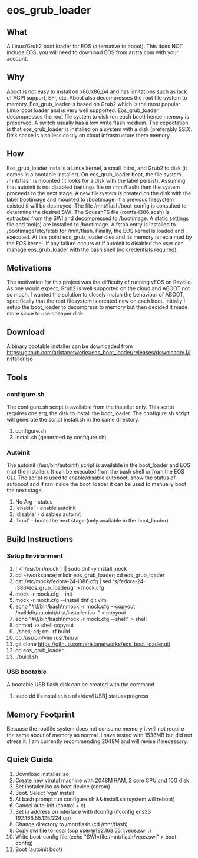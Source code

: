 # eos_grub_loader

## What
A Linux/Grub2 boot loader for EOS (alternative to aboot). This does NOT include EOS, you will need to download EOS from arista.com with your account.

## Why
Aboot is not easy to install on x86/x86_64 and has limitations such as lack of ACPI support, EFI, etc. Aboot also decompresses the root file system to memory. Eos_grub_loader is based on Grub2 which is the most popular Linux boot loader and is very well supported. Eos_grub_loader decompresses the root file system to disk (on each boot) hence memory is preserved. A switch usually has a low write flash medium. The expectation is that eos_grub_loader is installed on a system with a disk (preferably SSD). Disk space is also less costly on cloud infrastructure them memory. 

## How
Eos_grub_loader installs a Linux kernel, a small initrd, and Grub2 to disk (it comes in a bootable installer). On eos_grub_loader boot, the file system /mnt/flash is mounted (it looks for a disk with the label persist). Assuming that autoinit is not disabled (settings file on /mnt/flash) then the system proceeds to the next stage. A new filesystem is created on the disk with the label bootimage and mounted to /bootimage. If a previous filesystem existed it will be destroyed. The file /mnt/flash/boot-config is consulted to determine the desired SWI. The SquashFS file (rootfs-i386.sqsh) is extracted from the SWI and decompressed to /bootimage. A static settings file and tool(s) are installed to /bootimage. A fstab entry is installed to /bootimage/etc/fstab for /mnt/flash. Finally, the EOS kernel is loaded and executed. At this point eos_grub_loader dies and its memory is reclaimed by the EOS kernel. If any failure occurs or if autoinit is disabled the user can manage eos_grub_loader with the bash shell (no credentials required).

## Motivations
The motivation for this project was the difficulty of running vEOS on Ravello. As one would expect, Grub2 is well supported on the cloud and ABOOT not so much. I wanted the solution to closely match the behaviour of ABOOT, specifically that the root filesystem is created new on each boot. Initially I setup the boot_loader to decompress to memory but then decided it made more since to use cheaper disk.

## Download
A binary bootable installer can be downloaded from https://github.com/aristanetworks/eos_boot_loader/releases/download/v.1/installer.iso

## Tools
### configure.sh
The configure.sh script is available from the installer only. This script requires one arg, the disk to install the boot_loader. The configure.sh script will generate the script install.sh in the same directory.

1. configure.sh
2. install.sh (generated by configure.sh)

### Autoinit
The autoinit (/usr/bin/autoinit) script is available in the boot_loader and EOS (not the installer). It can be executed from the bash shell or from the EOS CLI. The script is used to enable/disable autoboot, show the status of autoboot and if ran inside the boot_loader it can be used to manually boot the next stage.

1. No Arg    - status
2. 'enable'  - enable autoinit
3. 'disable' - disables autoinit
4. 'boot' - boots the next stage (only available in the boot_loader)

## Build Instructions
### Setup Environment
1. [ -f /usr/bin/mock ] || sudo dnf -y install mock
2. cd ~/workspace; mkdir eos_grub_loader; cd eos_grub_loader
3. cat /etc/mock/fedora-24-i386.cfg | sed 's/fedora-24-i386/eos_grub_loader/g' > mock.cfg
4. mock -r mock.cfg --init
5. mock -r mock.cfg --install dnf git vim
6. echo "#\\!/bin/bash\nmock -r mock.cfg --copyout /builddir/autoinit/dist/installer.iso ." > copyout
7. echo "#\\!/bin/bash\nmock -r mock.cfg --shell" > shell
8. chmod +x shell copyout
8. ./shell; cd; rm -rf build
9. cp /usr/bin/vim /usr/bin/vi 
10. git clone https://github.com/aristanetworks/eos_boot_loader.git
11. cd eos_grub_loader
12. ./build.sh

### USB bootable
A bootable USB flash disk can be created with the command

1. sudo dd if=installer.iso of=/dev/[USB] status=progress

## Memory Footprint
Because the rootfile system does not consume memory it will not require the same about of memory as normal. I have tested with 1536MB but did not stress it. I am currently recommending 2048M and will revise if necessary.

## Quick Guide
1. Download installer.iso
2. Create new virutal machine with 2048M RAM, 2 core CPU and 10G disk
3. Set installer.iso as boot device (cdrom)
4. Boot. Select 'vga' install
5. At bash prompt run configure.sh && install.sh (system will reboot)
6. Cancel auto-init (control + c)
7. Set ip address on interface with ifconfig (ifconfig ens33 192.168.55.125/224 up)
8. Change directory to /mnt/flash (cd /mnt/flash)
8. Copy swi file to local (scp user@192.168.55.1:veos.swi .)
9. Write boot-config file (echo "SWI=file:/mnt/flash/veos.swi" > boot-config)
10. Boot (autoinit boot)
